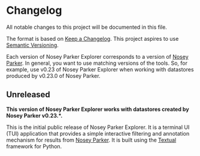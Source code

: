 # Changelog

All notable changes to this project will be documented in this file.

The format is based on [Keep a Changelog](https://keepachangelog.com/en/1.0.0/).
This project aspires to use [Semantic Versioning](https://semver.org/spec/v2.0.0.html).

Each version of Nosey Parker Explorer corresponds to a version of [Nosey Parker](https://github.com/praetorian-inc/noseyparker).
In general, you want to use matching versions of the tools.
So, for example, use v0.23 of Nosey Parker Explorer when working with datastores produced by v0.23.0 of Nosey Parker.


## Unreleased

**This version of Nosey Parker Explorer works with datastores created by Nosey Parker v0.23.*.**

This is the initial public release of Nosey Parker Explorer.
It is a terminal UI (TUI) application that provides a simple interactive filtering and annotation mechanism for results from [Nosey Parker](https://github.com/praetorian-inc/noseyparker).
It is built using the [Textual](https://textual.textualize.io) framework for Python.
